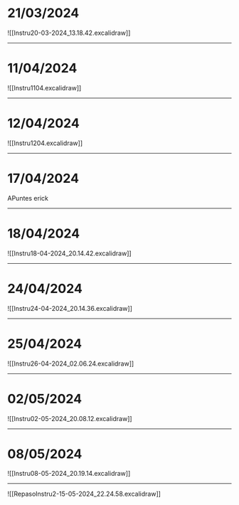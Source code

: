 # 21/03/2024
![[Instru20-03-2024_13.18.42.excalidraw]]

----
# 11/04/2024
![[Instru1104.excalidraw]]

---
# 12/04/2024
![[Instru1204.excalidraw]]

----
# 17/04/2024
APuntes erick

---
# 18/04/2024
![[Instru18-04-2024_20.14.42.excalidraw]]

---
# 24/04/2024
![[Instru24-04-2024_20.14.36.excalidraw]]


---
# 25/04/2024
![[Instru26-04-2024_02.06.24.excalidraw]]

---
# 02/05/2024
![[Instru02-05-2024_20.08.12.excalidraw]]

---
# 08/05/2024
![[Instru08-05-2024_20.19.14.excalidraw]]

----
![[RepasoInstru2-15-05-2024_22.24.58.excalidraw]]